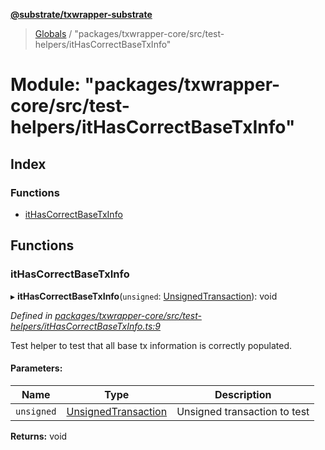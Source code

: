 **[@substrate/txwrapper-substrate](../README.md)**

> [Globals](../globals.md) / "packages/txwrapper-core/src/test-helpers/itHasCorrectBaseTxInfo"

# Module: "packages/txwrapper-core/src/test-helpers/itHasCorrectBaseTxInfo"

## Index

### Functions

* [itHasCorrectBaseTxInfo](_packages_txwrapper_core_src_test_helpers_ithascorrectbasetxinfo_.md#ithascorrectbasetxinfo)

## Functions

### itHasCorrectBaseTxInfo

▸ **itHasCorrectBaseTxInfo**(`unsigned`: [UnsignedTransaction](../interfaces/_packages_txwrapper_core_src_types_method_.unsignedtransaction.md)): void

*Defined in [packages/txwrapper-core/src/test-helpers/itHasCorrectBaseTxInfo.ts:9](https://github.com/paritytech/txwrapper-core/blob/95825c7/packages/txwrapper-core/src/test-helpers/itHasCorrectBaseTxInfo.ts#L9)*

Test helper to test that all base tx information is correctly populated.

#### Parameters:

Name | Type | Description |
------ | ------ | ------ |
`unsigned` | [UnsignedTransaction](../interfaces/_packages_txwrapper_core_src_types_method_.unsignedtransaction.md) | Unsigned transaction to test  |

**Returns:** void
